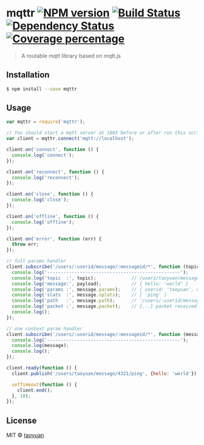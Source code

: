 # mqttr [![NPM version][npm-image]][npm-url] [![Build Status][travis-image]][travis-url] [![Dependency Status][daviddm-image]][daviddm-url] [![Coverage percentage][coveralls-image]][coveralls-url]
> A routable mqtt library based on mqtt.js

## Installation

```sh
$ npm install --save mqttr
```

## Usage

```js
var mqttr = require('mqttr');

// You should start a mqtt server at 1883 before or after run this script
var client = mqttr.connect('mqtt://localhost');

client.on('connect', function () {
  console.log('connect');
});

client.on('reconnect', function () {
  console.log('reconnect');
});

client.on('close', function () {
  console.log('close');
});

client.on('offline', function () {
  console.log('offline');
});

client.on('error', function (err) {
  throw err;
});

// full params handler
client.subscribe('/users/:userid/message/:messageid/*', function (topic, payload, message) {
  console.log('-------------------------------------------------');
  console.log('topic  :', topic);             // /users/taoyuan/message/4321/ping
  console.log('message:', payload);           // { hello: 'world' }
  console.log('params :', message.params);    // { userid: 'taoyuan', messageid: 4321 }
  console.log('slats  :', message.splats);    // [ 'ping' ]
  console.log('path   :', message.path);      // '/users/:userid/message/:messageid/:method'
  console.log('packet :', message.packet);    // {...} packet received packet, as defined in mqtt-packet
  console.log();
});

// one context param handler
client.subscribe('/users/:userid/message/:messageid/*', function (message) {
  console.log('-------------------------------------------------');
  console.log(message);
  console.log();
});

client.ready(function () {
  client.publish('/users/taoyuan/message/4321/ping', {hello: 'world'});

  setTimeout(function () {
    client.end();
  }, 10);
});

```
## License

MIT © [taoyuan]()


[npm-image]: https://badge.fury.io/js/mqttr.svg
[npm-url]: https://npmjs.org/package/mqttr
[travis-image]: https://travis-ci.org/taoyuan/mqttr.svg?branch=master
[travis-url]: https://travis-ci.org/taoyuan/mqttr
[daviddm-image]: https://david-dm.org/taoyuan/mqttr.svg?theme=shields.io
[daviddm-url]: https://david-dm.org/taoyuan/mqttr
[coveralls-image]: https://coveralls.io/repos/taoyuan/mqttr/badge.svg
[coveralls-url]: https://coveralls.io/r/taoyuan/mqttr
